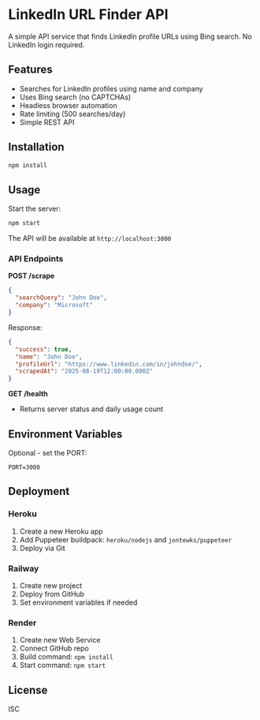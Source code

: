 # LinkedIn URL Finder API

A simple API service that finds LinkedIn profile URLs using Bing search. No LinkedIn login required.

## Features
- Searches for LinkedIn profiles using name and company
- Uses Bing search (no CAPTCHAs)
- Headless browser automation
- Rate limiting (500 searches/day)
- Simple REST API

## Installation

```bash
npm install
```

## Usage

Start the server:
```bash
npm start
```

The API will be available at `http://localhost:3000`

### API Endpoints

**POST /scrape**
```json
{
  "searchQuery": "John Doe",
  "company": "Microsoft"
}
```

Response:
```json
{
  "success": true,
  "name": "John Doe",
  "profileUrl": "https://www.linkedin.com/in/johndoe/",
  "scrapedAt": "2025-08-19T12:00:00.000Z"
}
```

**GET /health**
- Returns server status and daily usage count

## Environment Variables

Optional - set the PORT:
```
PORT=3000
```

## Deployment

### Heroku
1. Create a new Heroku app
2. Add Puppeteer buildpack: `heroku/nodejs` and `jontewks/puppeteer`
3. Deploy via Git

### Railway
1. Create new project
2. Deploy from GitHub
3. Set environment variables if needed

### Render
1. Create new Web Service
2. Connect GitHub repo
3. Build command: `npm install`
4. Start command: `npm start`

## License
ISC